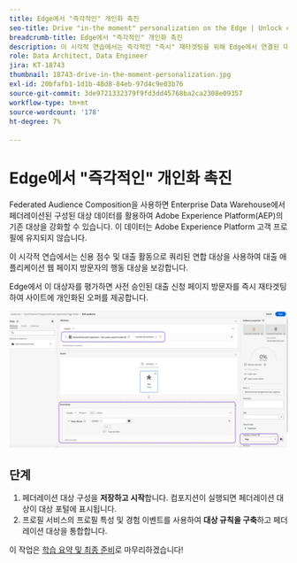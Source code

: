```yaml
---
title: Edge에서 "즉각적인" 개인화 촉진
seo-title: Drive "in-the moment" personalization on the Edge | Unlock cross-channel insights with Federated Audience Composition
breadcrumb-title: Edge에서 "즉각적인" 개인화 촉진
description: 이 시각적 연습에서는 즉각적인 "즉시" 재타겟팅을 위해 Edge에서 연결된 대상을 평가합니다.
role: Data Architect, Data Engineer
jira: KT-18743
thumbnail: 18743-drive-in-the-moment-personalization.jpg
exl-id: 20bfafb1-1d1b-48d8-84eb-97d4c9e03b76
source-git-commit: 3de9721332379f9fd3dd45768ba2ca2308e09357
workflow-type: tm+mt
source-wordcount: '178'
ht-degree: 7%

---
```


# Edge에서 &quot;즉각적인&quot; 개인화 촉진

Federated Audience Composition을 사용하면 Enterprise Data Warehouse에서 페더레이션된 구성된 대상 데이터를 활용하여 Adobe Experience Platform(AEP)의 기존 대상을 강화할 수 있습니다. 이 데이터는 Adobe Experience Platform 고객 프로필에 유지되지 않습니다.

이 시각적 연습에서는 신용 점수 및 대출 활동으로 쿼리된 연합 대상을 사용하여 대출 애플리케이션 웹 페이지 방문자의 행동 대상을 보강합니다.

Edge에서 이 대상자를 평가하면 사전 승인된 대출 신청 페이지 방문자를 즉시 재타겟팅하여 사이트에 개인화된 오퍼를 제공합니다.

![edge-audience-enrich](assets/edge-audience-enrich.png)

## 단계

1. 페더레이션 대상 구성을 **저장하고 시작**&#x200B;합니다. 컴포지션이 실행되면 페더레이션 대상이 대상 포털에 표시됩니다.
2. 프로필 서비스의 프로필 특성 및 경험 이벤트를 사용하여 **대상 규칙을 구축**&#x200B;하고 페더레이션 대상을 통합합니다.

이 작업은 [학습 요약 및 최종 준비](conclusion.md)로 마무리하겠습니다!
